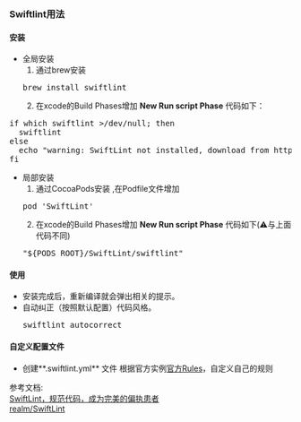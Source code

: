 ### Swiftlint用法
#### 安装
* 全局安装
	1. 通过brew安装  
	<pre>brew install swiftlint</pre>
	2. 在xcode的Build Phases增加 **New Run script Phase** 代码如下：  
<pre>if which swiftlint >/dev/null; then
  swiftlint
else
  echo "warning: SwiftLint not installed, download from https://github.com/realm/SwiftLint"
fi</pre>
* 局部安装 
	1. 通过CocoaPods安装 ,在Podfile文件增加 
	<pre>pod 'SwiftLint'</pre>
	2. 在xcode的Build Phases增加 **New Run script Phase** 代码如下(⚠️与上面代码不同) 
	<pre>"${PODS_ROOT}/SwiftLint/swiftlint"</pre>

#### 使用
* 安装完成后，重新编译就会弹出相关的提示。
* 自动纠正（按照默认配置）代码风格。<pre>swiftlint autocorrect

#### 自定义配置文件
* 创建**.swiftlint.yml** 文件 根据官方实例[官方Rules](https://github.com/realm/SwiftLint/blob/master/Rules.md)，自定义自己的规则

参考文档:</br>
 [SwiftLint，规范代码，成为完美的偏执患者](https://www.jianshu.com/p/40aa8695503f) </br>[realm/SwiftLint](https://github.com/realm/SwiftLint)</br>
